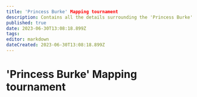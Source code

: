 ```yaml
---
title: 'Princess Burke' Mapping tournament
description: Contains all the details surrounding the 'Princess Burke' mapping tournament of 04-2023 to 06-2023
published: true
date: 2023-06-30T13:08:18.899Z
tags: 
editor: markdown
dateCreated: 2023-06-30T13:08:18.899Z
---
```


# 'Princess Burke' Mapping tournament


